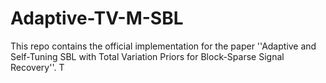 # Adaptive-TV-M-SBL
This repo contains the official implementation for the paper ''Adaptive and Self-Tuning SBL with Total Variation Priors for Block-Sparse Signal Recovery''. T

